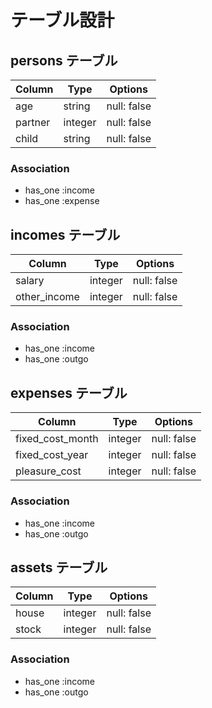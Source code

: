 # テーブル設計

## persons テーブル

| Column   | Type   | Options     |
| -------- | ------ | ----------- |
| age     | string | null: false |
| partner    | integer | null: false |
| child | string | null: false |
### Association

- has_one :income
- has_one :expense

## incomes テーブル

| Column   | Type   | Options     |
| -------- | ------ | ----------- |
| salary     | integer | null: false |
| other_income    | integer | null: false |
### Association

- has_one :income
- has_one :outgo

## expenses テーブル

| Column   | Type   | Options     |
| -------- | ------ | ----------- |
| fixed_cost_month    | integer | null: false |
| fixed_cost_year    | integer | null: false |
| pleasure_cost | integer | null: false |
### Association

- has_one :income
- has_one :outgo

## assets テーブル

| Column   | Type   | Options     |
| -------- | ------ | ----------- |
| house     | integer | null: false |
| stock    | integer | null: false |
### Association

- has_one :income
- has_one :outgo